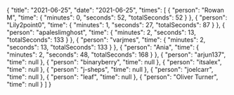 {
  "title": "2021-06-25",
  "date": "2021-06-25",
  "times": [
    {
      "person": "Rowan M",
      "time": {
        "minutes": 0,
        "seconds": 52,
        "totalSeconds": 52
      }
    },
    {
      "person": "Lily2point0",
      "time": {
        "minutes": 1,
        "seconds": 27,
        "totalSeconds": 87
      }
    },
    {
      "person": "apaleslimghost",
      "time": {
        "minutes": 2,
        "seconds": 13,
        "totalSeconds": 133
      }
    },
    {
      "person": "varjmes",
      "time": {
        "minutes": 2,
        "seconds": 13,
        "totalSeconds": 133
      }
    },
    {
      "person": "Ania",
      "time": {
        "minutes": 2,
        "seconds": 48,
        "totalSeconds": 168
      }
    },
    {
      "person": "arjun137",
      "time": null
    },
    {
      "person": "binaryberry",
      "time": null
    },
    {
      "person": "itsalex",
      "time": null
    },
    {
      "person": "j-sheps",
      "time": null
    },
    {
      "person": "joelcarr",
      "time": null
    },
    {
      "person": "leaf",
      "time": null
    },
    {
      "person": "Oliver Turner",
      "time": null
    }
  ]
}